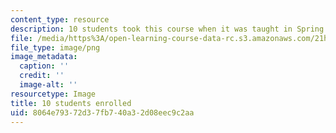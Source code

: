 ```yaml
---
content_type: resource
description: 10 students took this course when it was taught in Spring 2016.
file: /media/https%3A/open-learning-course-data-rc.s3.amazonaws.com/21h-343j-making-books-the-renaissance-and-today-spring-2016/8064e79372d37fb740a32d08eec9c2aa_10.png
file_type: image/png
image_metadata:
  caption: ''
  credit: ''
  image-alt: ''
resourcetype: Image
title: 10 students enrolled
uid: 8064e793-72d3-7fb7-40a3-2d08eec9c2aa
---
```


